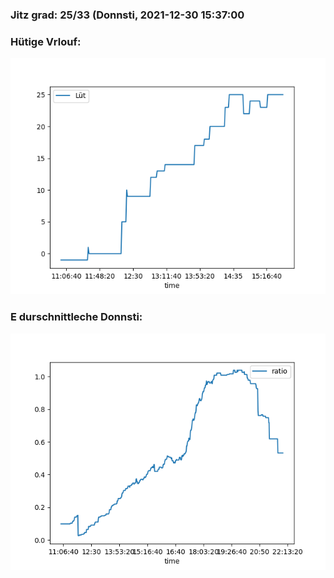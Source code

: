 ### Jitz grad: 25/33 (Donnsti, 2021-12-30 15:37:00

### Hütige Vrlouf:
![Graph](Today.png)

### E durschnittleche Donnsti:
![Graph](Donnsti.png)